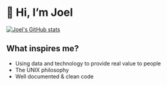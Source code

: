 # 👋 Hi, I’m Joel

[![Joel's GitHub stats](https://github-readme-stats.vercel.app/api?username=JoelAlftberg)](https://github.com/anuraghazra/github-readme-stats)


## What inspires me?
- Using data and technology to provide real value to people
- The UNIX philosophy 
- Well documented & clean code


<!---
JoelAlftberg/JoelAlftberg is a ✨ special ✨ repository because its `README.md` (this file) appears on your GitHub profile.
You can click the Preview link to take a look at your changes.
--->
